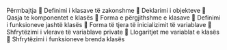 Përmbajtja
 Definimi i klasave të zakonshme
 Deklarimi i objekteve
 Qasja te komponentet e klasës
 Forma e përgjithshme e klasave
 Definimi i funksioneve jashtë klasës
 Forma të tjera të inicializimit të variablave
 Shfrytëzimi i vlerave të variablave private
 Llogaritjet me variablat e klasës
 Shfrytëzimi i funksioneve brenda klasës

